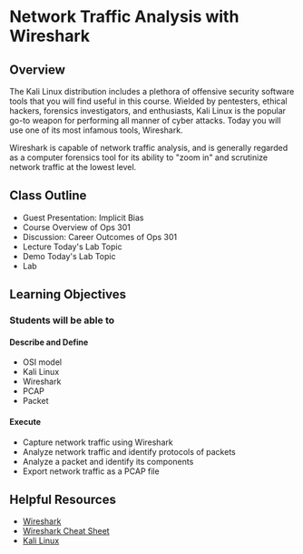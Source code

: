 # Network Traffic Analysis with Wireshark

## Overview

The Kali Linux distribution includes a plethora of offensive security software tools that you will find useful in this course. Wielded by pentesters, ethical hackers, forensics investigators, and enthusiasts, Kali Linux is the popular go-to weapon for performing all manner of cyber attacks. Today you will use one of its most infamous tools, Wireshark.

Wireshark is capable of network traffic analysis, and is generally regarded as a computer forensics tool for its ability to "zoom in" and scrutinize network traffic at the lowest level.

## Class Outline

- Guest Presentation: Implicit Bias
- Course Overview of Ops 301
- Discussion: Career Outcomes of Ops 301
- Lecture Today's Lab Topic
- Demo Today's Lab Topic
- Lab

## Learning Objectives

### Students will be able to

#### Describe and Define

- OSI model
- Kali Linux
- Wireshark
- PCAP
- Packet

#### Execute

- Capture network traffic using Wireshark
- Analyze network traffic and identify protocols of packets
- Analyze a packet and identify its components
- Export network traffic as a PCAP file

## Helpful Resources

- [Wireshark](https://www.wireshark.org/)
- [Wireshark Cheat Sheet](https://www.comparitech.com/net-admin/wireshark-cheat-sheet/)
- [Kali Linux](https://www.kali.org/downloads/)
